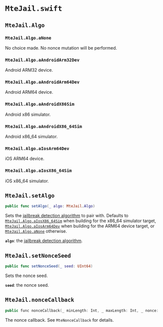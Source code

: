 # `MteJail.swift`

## `MteJail.Algo`

### `MteJail.Algo.aNone`

No choice made. No nonce mutation will be performed.

### `MteJail.Algo.aAndroidArm32Dev`

Android ARM32 device.

### `MteJail.Algo.aAndroidArm64Dev`

Android ARM64 device.

### `MteJail.Algo.aAndroidX86Sim`

Android x86 simulator.

### `MteJail.Algo.aAndroidX86_64Sim`

Android x86\_64 simulator.

### `MteJail.Algo.aIosArm64Dev`

iOS ARM64 device.

### `MteJail.Algo.aIosX86_64Sim`

iOS x86\_64 simulator.

## `MteJail.setAlgo`

```swift
public func setAlgo(_ algo: MteJail.Algo)
```

Sets the [jailbreak detection algorithm](#mtejailalgo) to pair with. Defaults to [`MteJail.Algo.aIosX86_64Sim`](#mtejailalgoaiosx8664sim) when building for the x86\_64 simulator target, [`MteJail.Algo.aIosArm64Dev`](#mtejailalgoaiosarm64dev) when building for the ARM64 device target, or [`MteJail.Algo.aNone`](#mtejailalgoanone) otherwise.

**`algo`**: the [jailbreak detection algorithm](#mtejailalgo).

## `MteJail.setNonceSeed`

```swift
public func setNonceSeed(_ seed: UInt64)
```

Sets the nonce seed.

**`seed`**: the nonce seed.

## `MteJail.nonceCallback`

```cpp
public func nonceCallback(_ minLength: Int, _ maxLength: Int, _ nonce: inout [UInt8], _ nBytes: inout Int)
```

The nonce callback. See `MteNonceCallback` for details.
